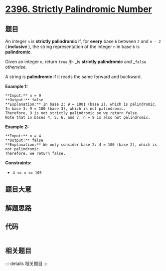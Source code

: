 # [2396. Strictly Palindromic Number](https://leetcode.com/problems/strictly-palindromic-number)

## 题目

An integer `n` is **strictly palindromic** if, for **every** base `b` between
`2` and `n - 2` ( **inclusive** ), the string representation of the integer
`n` in base `b` is **palindromic**.

Given an integer `n`, return `true` _if_`n` _is **strictly palindromic** and
_`false` _otherwise_.

A string is **palindromic** if it reads the same forward and backward.



**Example 1:**

    
    
    **Input:** n = 9
    **Output:** false
    **Explanation:** In base 2: 9 = 1001 (base 2), which is palindromic.
    In base 3: 9 = 100 (base 3), which is not palindromic.
    Therefore, 9 is not strictly palindromic so we return false.
    Note that in bases 4, 5, 6, and 7, n = 9 is also not palindromic.
    

**Example 2:**

    
    
    **Input:** n = 4
    **Output:** false
    **Explanation:** We only consider base 2: 4 = 100 (base 2), which is not palindromic.
    Therefore, we return false.
    
    



**Constraints:**

  * `4 <= n <= 105`


## 题目大意

## 解题思路

## 代码

```javascript

```

## 相关题目

::: details 相关题目
:::
